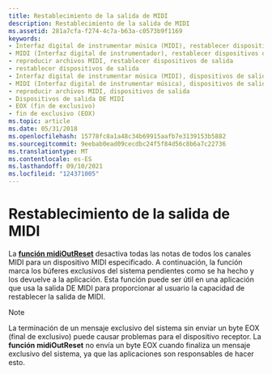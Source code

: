 ```yaml
---
title: Restablecimiento de la salida de MIDI
description: Restablecimiento de la salida de MIDI
ms.assetid: 281a7cfa-f274-4c7a-b63a-c0573b9f1169
keywords:
- Interfaz digital de instrumentar música (MIDI), restablecer dispositivos de salida
- MIDI (Interfaz digital de instrumentador), restablecer dispositivos de salida
- reproducir archivos MIDI, restablecer dispositivos de salida
- restablecer dispositivos de salida
- Interfaz digital de instrumentar música (MIDI), dispositivos de salida
- MIDI (Interfaz digital de instrumentar música), dispositivos de salida
- reproducir archivos MIDI, dispositivos de salida
- Dispositivos de salida DE MIDI
- EOX (fin de exclusivo)
- fin de exclusivo (EOX)
ms.topic: article
ms.date: 05/31/2018
ms.openlocfilehash: 15778fc8a1a48c34b69915aafb7e3139153b5882
ms.sourcegitcommit: 9eebab0ead09cecdbc24f5f84d56c8b6a7c22736
ms.translationtype: MT
ms.contentlocale: es-ES
ms.lasthandoff: 09/10/2021
ms.locfileid: "124371005"
---
```

# <a name="resetting-midi-output"></a>Restablecimiento de la salida de MIDI

La [**función midiOutReset**](/windows/win32/api/mmeapi/nf-mmeapi-midioutreset) desactiva todas las notas de todos los canales MIDI para un dispositivo MIDI especificado. A continuación, la función marca los búferes exclusivos del sistema pendientes como se ha hecho y los devuelve a la aplicación. Esta función puede ser útil en una aplicación que usa la salida DE MIDI para proporcionar al usuario la capacidad de restablecer la salida de MIDI.

> [!Note]  
> La terminación de un mensaje exclusivo del sistema sin enviar un byte EOX (final de exclusivo) puede causar problemas para el dispositivo receptor. La **función midiOutReset** no envía un byte EOX cuando finaliza un mensaje exclusivo del sistema, ya que las aplicaciones son responsables de hacer esto.

 

 

 